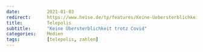 ```yaml
---
date:          2021-01-03
redirect:      https://www.heise.de/tp/features/Keine-Uebersterblichkeit-trotz-Covid-5001962.html
title:         Telepolis
subtitle:      "Keine Übersterblichkeit trotz Covid"
categories:    Medien
tags:          [telepolis, zahlen]
---
```

